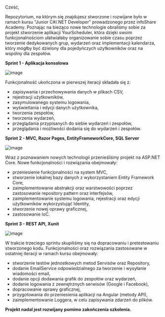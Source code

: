 Cześć,

Repozytorium, na którym się znajdujesz stworzone i rozwijane było w ramach kursu "Junior C#/.NET Developer" prowadzonego przez infoShare Academy. Poznając na bieżąco nowe technologie obraliśmy sobie za projekt stworzenie aplikacji YourScheduler, która dzięki swoim funkcjonalnościom ułatwiałaby organizowanie sobie czasu poprzez tworzenie dedykowanych grup, wydarzeń oraz implementacji kalendarza, który mógłby być dzielony dla pojedyńczych użytkowników oraz na wspólny dla zespołów.

**Sprint 1 - Aplikacja konsolowa**

![image](https://github.com/infoshareacademy/JCSZR9-YourScheduler/assets/124702988/47e05c8d-3d60-4d97-89e1-b39caec94ae3)

Funkcjonalność ukończona w pierwszej iteracji składała się z:
- zapisywania i przechowywania danych w plikach CSV,
- rejestracji użytkowników,
- zasymulowanego systemu logowania,
- wyświetlania i edycji danych użytkownika,
- tworzenia zespołów,
- tworzenia wydarzeń,
- przeglądania przypisanych do siebie wydarzeń i zespołów,
- przeglądania i możliwości dodania się do wydarzeń i zespołów.

**Sprint 2 - MVC, Razor Pages, EntityFrameworkCore, SQL Server**

![image](https://github.com/infoshareacademy/JCSZR9-YourScheduler/assets/124702988/dd57a163-66f1-4368-8cb5-986ad2aee83f)

Wraz z poznawaniem nowych technologii przenieśliśmy projekt na ASP.NET Core.
Nowe funkcjonalności i rozwiązania obejmowały:
- przeniesienie funkcjonalności na system MVC,
- stworzenie lokalnej bazy danych z wykorzystaniem Entity Framework Core,
- zaimplementowanie abstrakcji oraz warstwowości poprzez zastosowanie repository pattern oraz interfejsów,
- zaimplementowanie systemu logowania, rejestracji oraz edycji użytkowników wykorzystująć Identity,
- stworzenie nowej oprawy graficznej,
- zastosowanie IoC.

**Sprint 3 - REST API, Xunit**

![image](https://github.com/infoshareacademy/JCSZR9-YourScheduler/assets/124702988/a8c3ccb9-68e6-4150-96e9-855b9895df89)

W trakcie trzeciego sprintu skupiliśmy się na dopracowaniu i pretestowaniu stworzonego kodu.
Funkcjonalności oraz rozwiązania zastosowane w ostatniej iteracji w ramach kursu obejmowały:
- stworzenie testów jednostkowych metod Servisów oraz Repository,
- dodanie EmailService odpowiedzialnego za tworzenie i wysyłanie wiadomości email,
- dodanie opcji dodawania grafik do zespołów oraz wydarzeń,
- dodanie logowania z zewnętrznych serwisów (Google i Facebook),
- dopracowanie oprawy graficznej,
- przygotowania do przeniesienia aplikacji na Angular (metody API),
- zaimplementowanie Loggera, w celu zapisywania zdarzeń do plików.

**Projekt nadal jest rozwijany pomimo zakończenia szkolenia.**





